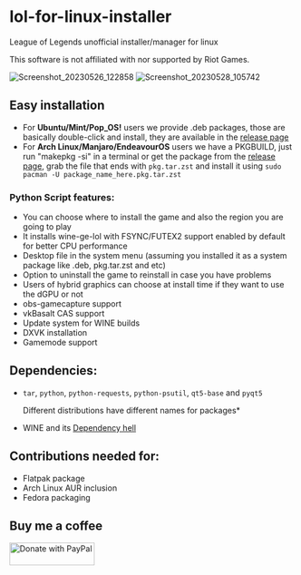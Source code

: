 # lol-for-linux-installer

League of Legends unofficial installer/manager for linux

This software is not affiliated with nor supported by Riot Games.

![Screenshot_20230526_122858](https://github.com/kassindornelles/lol-for-linux-installer/assets/40970965/b77e576b-5044-4447-bea2-06cb80da3a3c)
![Screenshot_20230528_105742](https://github.com/kassindornelles/lol-for-linux-installer/assets/40970965/b4873226-13e8-4d8f-92e1-428271fa11f6)


## Easy installation
- For <b>Ubuntu/Mint/Pop_OS!</b> users we provide .deb packages, those are basically double-click and install, they are available in the [release page](https://github.com/kassindornelles/lol-for-linux-installer/releases)
- For <b>Arch Linux/Manjaro/EndeavourOS</b> users we have a PKGBUILD, just run "makepkg -si" in a terminal or get the package from the [release page](https://github.com/kassindornelles/lol-for-linux-installer/releases), grab the file that ends with `pkg.tar.zst` and install it using `sudo pacman -U package_name_here.pkg.tar.zst`

### Python Script features:
- You can choose where to install the game and also the region you are going to play
- It installs wine-ge-lol with FSYNC/FUTEX2 support enabled by default for better CPU performance
- Desktop file in the system menu (assuming you installed it as a system package like .deb, pkg.tar.zst and etc)
- Option to uninstall the game to reinstall in case you have problems
- Users of hybrid graphics can choose at install time if they want to use the dGPU or not
- obs-gamecapture support
- vkBasalt CAS support
- Update system for WINE builds
- DXVK installation
- Gamemode support

## <a name="dependencies"></a> Dependencies:
- `tar`, `python`, `python-requests`, `python-psutil`, `qt5-base` and `pyqt5`

   Different distributions have different names for packages*
   
- WINE and its [Dependency hell](https://www.gloriouseggroll.tv/how-to-get-out-of-wine-dependency-hell/)

## Contributions needed for:
- Flatpak package
- Arch Linux AUR inclusion
- Fedora packaging

## Buy me a coffee

<a href="https://www.paypal.com/donate/?hosted_button_id=UMJWYGDH2RC7E"><img src="https://github.com/andreostrovsky/donate-with-paypal/blob/master/grey.svg" alt="Donate with PayPal" width="150" height="40"></a>


